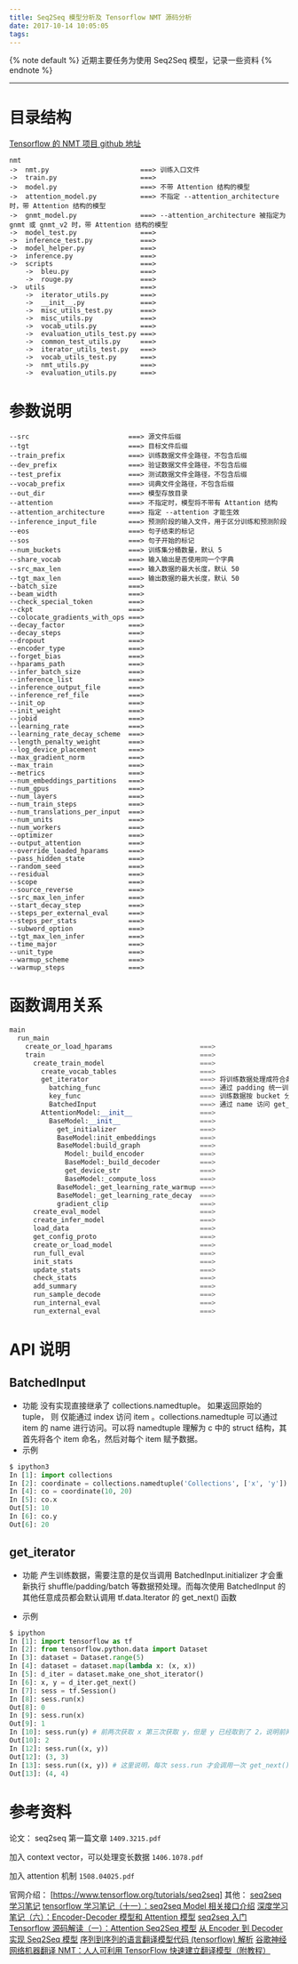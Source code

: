 ```yaml
---
title: Seq2Seq 模型分析及 Tensorflow NMT 源码分析
date: 2017-10-14 10:05:05
tags:
---
```


{% note default %}
近期主要任务为使用 Seq2Seq 模型，记录一些资料
{% endnote %}

<!--more-->

---

# 目录结构
[Tensorflow 的 NMT 项目 github 地址](https://github.com/tensorflow/nmt#encoder)
```
nmt
->  nmt.py                       ===> 训练入口文件
->  train.py                     ===>
->  model.py                     ===> 不带 Attention 结构的模型
->  attention_model.py           ===> 不指定 --attention_architecture 时，带 Attention 结构的模型
->  gnmt_model.py                ===> --attention_architecture 被指定为 gnmt 或 gnmt_v2 时，带 Attention 结构的模型
->  model_test.py                ===>
->  inference_test.py            ===>
->  model_helper.py              ===>
->  inference.py                 ===>
->  scripts                      ===>
    ->  bleu.py                  ===>
    ->  rouge.py                 ===>
->  utils                        ===>
    ->  iterator_utils.py        ===>
    ->  __init__.py              ===>
    ->  misc_utils_test.py       ===>
    ->  misc_utils.py            ===>
    ->  vocab_utils.py           ===>
    ->  evaluation_utils_test.py ===>
    ->  common_test_utils.py     ===>
    ->  iterator_utils_test.py   ===>
    ->  vocab_utils_test.py      ===>
    ->  nmt_utils.py             ===>
    ->  evaluation_utils.py      ===>
```

# 参数说明
```
--src                         ===> 源文件后缀
--tgt                         ===> 目标文件后缀
--train_prefix                ===> 训练数据文件全路径，不包含后缀
--dev_prefix                  ===> 验证数据文件全路径，不包含后缀
--test_prefix                 ===> 测试数据文件全路径，不包含后缀
--vocab_prefix                ===> 词典文件全路径，不包含后缀
--out_dir                     ===> 模型存放目录
--attention                   ===> 不指定时，模型将不带有 Attantion 结构
--attention_architecture      ===> 指定 --attention 才能生效
--inference_input_file        ===> 预测阶段的输入文件，用于区分训练和预测阶段
--eos                         ===> 句子结束的标记
--sos                         ===> 句子开始的标记
--num_buckets                 ===> 训练集分桶数量，默认 5
--share_vocab                 ===> 输入输出是否使用同一个字典
--src_max_len                 ===> 输入数据的最大长度，默认 50
--tgt_max_len                 ===> 输出数据的最大长度，默认 50
--batch_size                  ===>
--beam_width                  ===>
--check_special_token         ===>
--ckpt                        ===>
--colocate_gradients_with_ops ===>
--decay_factor                ===>
--decay_steps                 ===>
--dropout                     ===>
--encoder_type                ===>
--forget_bias                 ===>
--hparams_path                ===>
--infer_batch_size            ===>
--inference_list              ===>
--inference_output_file       ===>
--inference_ref_file          ===>
--init_op                     ===>
--init_weight                 ===>
--jobid                       ===>
--learning_rate               ===>
--learning_rate_decay_scheme  ===>
--length_penalty_weight       ===>
--log_device_placement        ===>
--max_gradient_norm           ===>
--max_train                   ===>
--metrics                     ===>
--num_embeddings_partitions   ===>
--num_gpus                    ===>
--num_layers                  ===>
--num_train_steps             ===>
--num_translations_per_input  ===>
--num_units                   ===>
--num_workers                 ===>
--optimizer                   ===>
--output_attention            ===>
--override_loaded_hparams     ===>
--pass_hidden_state           ===>
--random_seed                 ===>
--residual                    ===>
--scope                       ===>
--source_reverse              ===>
--src_max_len_infer           ===>
--start_decay_step            ===>
--steps_per_external_eval     ===>
--steps_per_stats             ===>
--subword_option              ===>
--tgt_max_len_infer           ===>
--time_major                  ===>
--unit_type                   ===>
--warmup_scheme               ===>
--warmup_steps                ===>
```

# 函数调用关系
```python
main
  run_main
    create_or_load_hparams                      ===>
    train                                       ===>
      create_train_model                        ===>
        create_vocab_tables                     ===>
        get_iterator                            ===> 将训练数据处理成符合条件的输入输出
          batching_func                         ===> 通过 padding 统一训练数据长度，再将元素按 batch_size 分组
          key_func                              ===> 训练数据按 bucket 分组
          BatchedInput                          ===> 通过 name 访问 get_iterator 返回值的便利函数
        AttentionModel:__init__                 ===>
          BaseModel:__init__                    ===>
            get_initializer                     ===>
            BaseModel:init_embeddings           ===>
            BaseModel:build_graph               ===>
              Model:_build_encoder              ===>
              BaseModel:_build_decoder          ===>
              get_device_str                    ===>
              BaseModel:_compute_loss           ===>
            BaseModel:_get_learning_rate_warmup ===>
            BaseModel:_get_learning_rate_decay  ===>
            gradient_clip                       ===>
      create_eval_model                         ===>
      create_infer_model                        ===>
      load_data                                 ===>
      get_config_proto                          ===>
      create_or_load_model                      ===>
      run_full_eval                             ===>
      init_stats                                ===>
      update_stats                              ===>
      check_stats                               ===>
      add_summary                               ===>
      run_sample_decode                         ===>
      run_internal_eval                         ===>
      run_external_eval                         ===>
```

# API 说明
## BatchedInput
* 功能
没有实现直接继承了 collections.namedtuple。 如果返回原始的 tuple， 则 仅能通过 index 访问 item 。collections.namedtuple 可以通过 item 的 name 进行访问。可以将 namedtuple 理解为 c 中的 struct 结构，其首先将各个 item 命名，然后对每个 item 赋予数据。
* 示例
```python
$ ipython3
In [1]: import collections
In [2]: coordinate = collections.namedtuple('Collections', ['x', 'y'])
In [4]: co = coordinate(10, 20)
In [5]: co.x
Out[5]: 10
In [6]: co.y
Out[6]: 20
```
## get_iterator
* 功能
产生训练数据，需要注意的是仅当调用 BatchedInput.initializer 才会重新执行 shuffle/padding/batch 等数据预处理。而每次使用 BatchedInput 的其他任意成员都会默认调用 tf.data.Iterator 的 get_next() 函数

* 示例
```python
$ ipython
In [1]: import tensorflow as tf
In [2]: from tensorflow.python.data import Dataset
In [3]: dataset = Dataset.range(5)
In [4]: dataset = dataset.map(lambda x: (x, x))
In [5]: d_iter = dataset.make_one_shot_iterator()
In [6]: x, y = d_iter.get_next()
In [7]: sess = tf.Session()
In [8]: sess.run(x)
Out[8]: 0
In [9]: sess.run(x)
Out[9]: 1
In [10]: sess.run(y) # 前两次获取 x 第三次获取 y，但是 y 已经取到了 2，说明前两次 sess.run(x) 隐含调用了 get_next()
Out[10]: 2
In [12]: sess.run((x, y))
Out[12]: (3, 3)
In [13]: sess.run((x, y)) # 这里说明，每次 sess.run 才会调用一次 get_next()，而不是获取一次 x 或者 y 的值调用一次 get_next()
Out[13]: (4, 4)
```

# 参考资料
论文：
seq2seq 第一篇文章
``1409.3215.pdf``

加入 context vector，可以处理变长数据
``1406.1078.pdf``

加入 attention 机制
``1508.04025.pdf``

官网介绍：
[https://www.tensorflow.org/tutorials/seq2seq]
其他：
[seq2seq 学习笔记](http://blog.csdn.net/Jerr__y/article/details/53749693)
[tensorflow 学习笔记（十一）：seq2seq Model 相关接口介绍](http://blog.csdn.net/u012436149/article/details/52976413)
[深度学习笔记（六）：Encoder-Decoder 模型和 Attention 模型](http://blog.csdn.net/u014595019/article/details/52826423)
[seq2seq 入门](http://www.jianshu.com/p/1d3de928f40c)
[Tensorflow 源码解读（一）：Attention Seq2Seq 模型](https://zhuanlan.zhihu.com/p/27769667)
[从 Encoder 到 Decoder 实现 Seq2Seq 模型](https://zhuanlan.zhihu.com/p/27608348)
[序列到序列的语言翻译模型代码 (tensorflow) 解析](https://www.grt1st.cn/posts/seq2seq-code/)
[谷歌神经网络机器翻译 NMT：人人可利用 TensorFlow 快速建立翻译模型（附教程）](http://www.sohu.com/a/157050254_642762)
